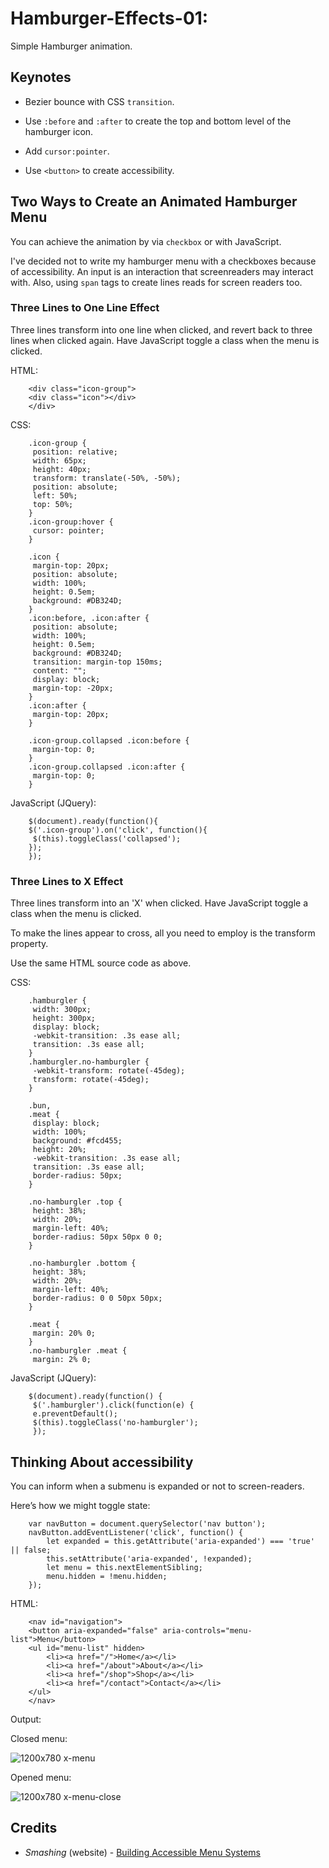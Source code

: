 # Hamburger-Effects-01:

Simple Hamburger animation.

## Keynotes

+ Bezier bounce with CSS `transition`.

+ Use `:before` and `:after` to create the top and bottom level of the hamburger icon.

+ Add `cursor:pointer`.

+ Use `<button>` to create accessibility.

## Two Ways to Create an Animated Hamburger Menu

You can achieve the animation by via `checkbox` or with JavaScript.

I've decided not to write my hamburger menu with a checkboxes because of accessibility. An input is an interaction that screenreaders may interact with. Also, using `span` tags to create lines reads for screen readers too.

### Three Lines to One Line Effect

Three lines transform into one line when clicked, and revert back to three lines when clicked again. Have JavaScript toggle a class when the menu is clicked.

HTML:

        <div class="icon-group">
        <div class="icon"></div>
        </div>

CSS:

        .icon-group {
         position: relative;
         width: 65px;
         height: 40px;
         transform: translate(-50%, -50%);
         position: absolute;
         left: 50%;
         top: 50%;
        }
        .icon-group:hover {
         cursor: pointer;
        }

        .icon {
         margin-top: 20px;
         position: absolute;
         width: 100%;
         height: 0.5em;
         background: #DB324D;
        }
        .icon:before, .icon:after {
         position: absolute;
         width: 100%;
         height: 0.5em;
         background: #DB324D;
         transition: margin-top 150ms;
         content: "";
         display: block;
         margin-top: -20px;
        }
        .icon:after {
         margin-top: 20px;
        }

        .icon-group.collapsed .icon:before {
         margin-top: 0;
        }
        .icon-group.collapsed .icon:after {
         margin-top: 0;
        }

JavaScript (JQuery):

        $(document).ready(function(){
        $('.icon-group').on('click', function(){
         $(this).toggleClass('collapsed');
        });
        });

### Three Lines to X Effect

Three lines transform into an 'X' when clicked. Have JavaScript toggle a class when the menu is clicked.

To make the lines appear to cross, all you need to employ is the transform property.

Use the same HTML source code as above.

CSS:

        .hamburgler {
         width: 300px;
         height: 300px;
         display: block;
         -webkit-transition: .3s ease all;
         transition: .3s ease all;
        }
        .hamburgler.no-hamburgler {
         -webkit-transform: rotate(-45deg);
         transform: rotate(-45deg);
        }

        .bun,
        .meat {
         display: block;
         width: 100%;
         background: #fcd455;
         height: 20%;
         -webkit-transition: .3s ease all;
         transition: .3s ease all;
         border-radius: 50px;
        }

        .no-hamburgler .top {
         height: 38%;
         width: 20%;
         margin-left: 40%;
         border-radius: 50px 50px 0 0;
        }

        .no-hamburgler .bottom {
         height: 38%;
         width: 20%;
         margin-left: 40%;
         border-radius: 0 0 50px 50px;
        }

        .meat {
         margin: 20% 0;
        }
        .no-hamburgler .meat {
         margin: 2% 0;

JavaScript (JQuery):

        $(document).ready(function() {
         $('.hamburgler').click(function(e) {
         e.preventDefault();
         $(this).toggleClass('no-hamburgler');
         });

## Thinking About accessibility

You can inform when a submenu is expanded or not to  screen-readers.

Here’s how we might toggle state:

        var navButton = document.querySelector('nav button');
        navButton.addEventListener('click', function() {
            let expanded = this.getAttribute('aria-expanded') === 'true' || false;
            this.setAttribute('aria-expanded', !expanded);
            let menu = this.nextElementSibling;
            menu.hidden = !menu.hidden;
        });

HTML:

        <nav id="navigation">
        <button aria-expanded="false" aria-controls="menu-list">Menu</button>
        <ul id="menu-list" hidden>
            <li><a href="/">Home</a></li>
            <li><a href="/about">About</a></li>
            <li><a href="/shop">Shop</a></li>
            <li><a href="/contact">Contact</a></li>
        </ul>
        </nav>

Output:

Closed menu:

![1200x780 x-menu](https://user-images.githubusercontent.com/24542308/63091592-2b164e00-bfa2-11e9-8d09-a3283ccd60b3.png)

Opened menu:

![1200x780 x-menu-close](https://user-images.githubusercontent.com/24542308/63091593-2b164e00-bfa2-11e9-90ba-90e5ffe68544.png)

## Credits

- _Smashing_ (website) - [Building Accessible Menu Systems](https://www.smashingmagazine.com/2017/11/building-accessible-menu-systems/)
